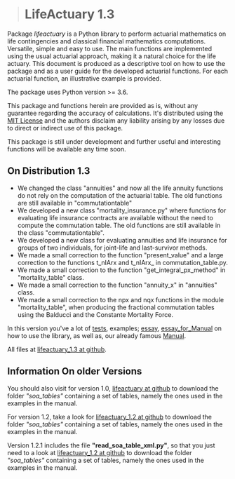 


> # LifeActuary 1.3
Package *lifeactuary* is a Python library to perform actuarial mathematics on life contingencies and classical financial mathematics computations. Versatile, simple and easy to use. The main functions are implemented using the usual actuarial approach, making it a natural choice for the life actuary.
This document is produced as a descriptive tool on how to use the package and as a user guide for the developed actuarial functions. For each actuarial function, an illustrative example is provided. 
        
The package uses Python version >= 3.6.

This package and functions herein are provided as is, without any guarantee regarding the accuracy of calculations. It's distributed using the [MIT License](https://en.wikipedia.org/wiki/MIT_License) and the authors disclaim any liability arising by any losses due to direct or indirect use of this package.
    
This package is still under development and further useful and interesting functions will be available any time soon.

## On Distribution 1.3
- We changed the class "annuities" and now all the life annuity functions do not rely on the computation of the actuarial table. The old functions are still available in "commutationtable"
- We developed a new class "mortality_insurance.py" where functions for evaluating life insurance contracts are available without the need to compute the commutation table. The old functions are still available in the class "commutationtable".
- We developed a new class for evaluating annuities and life insurance for groups of two individuals, for joint-life and last-survivor methods.
- We made a small correction to the function "present_value" and a large correction to the functions t_nIArx and t_nIArx_ in commutation_table.py.
- We made a small correction to the function "get_integral_px_method" in "mortality_table" class.
- We made a small correction to the function "annuity_x" in "annuities" class.
- We made a small correction to the npx and nqx functions in the module "mortality_table", when producing the fractional commutation tables using the Balducci and the Constante Mortality Force.

In this version you've a lot of [tests](https://github.com/parcr/LifeActuary_1.3/tree/main/tests), examples; [essay](https://github.com/parcr/LifeActuary_1.3/tree/main/essay),  [essay_for_Manual](https://github.com/parcr/LifeActuary_1.3/tree/main/essay_for_Manual) on how to use the library, as well as, our already famous [Manual](https://github.com/parcr/LifeActuary_1.3/blob/main/info/lifeActuary_v1_3.pdf).

All files at [lifeactuary_1.3 at github](https://github.com/parcr/lifeactuary_1.3).

## Information On older Versions
You should also visit for version 1.0, [lifeactuary at github](https://github.com/parcr/lifeactuary) to download the folder *"soa_tables"* containing a set of tables, namely the ones used in the examples in the manual.

For version 1.2, take a look for  [lifeactuary_1.2 at github](https://github.com/parcr/lifeactuary_1.2) to download the folder *"soa_tables"* containing a set of tables, namely the ones used in the examples in the manual.

Version 1.2.1 includes the file **"read_soa_table_xml.py"**, so that you just need to a look at  [lifeactuary_1.2 at github](https://github.com/parcr/lifeactuary_1.2) to download the folder *"soa_tables"* containing a set of tables, namely the ones used in the examples in the manual.